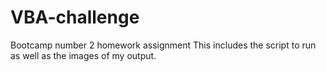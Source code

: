 # VBA-challenge
Bootcamp number 2 homework assignment
This includes the script to run as well as the images of my output. 

